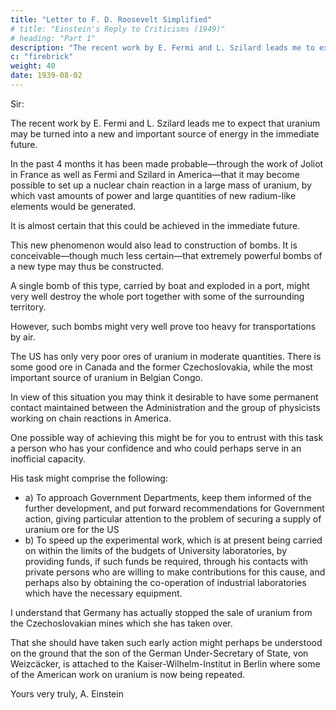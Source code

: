 ```yaml
---
title: "Letter to F. D. Roosevelt Simplified"
# title: "Einstein's Reply to Criticisms (1949)"
# heading: "Part 1"
description: "The recent work by E. Fermi and L. Szilard leads me to expect that uranium may be turned into a new and important source of energy in the immediate future."
c: "firebrick"
weight: 40
date: 1939-08-02
---
```



<!-- Albert Einstein
Old Grove Rd.
Nassau Point
Peconic, Long Island
August 2nd, 1939
F.D. Roosevelt,
President of the United States,
White House
Washington, D.C. -->



Sir:

The recent work by E. Fermi and L. Szilard leads me to expect that uranium may be turned into a new and important source of energy in the immediate future.

<!-- Certain aspects of the situation which has arisen seem to call for watchfulness and, if necessary, quick action on the part of the Administration.  -->

<!-- I believe therefore that it is my duty to bring to your attention the following facts and recommendations: -->

In the past 4 months it has been made probable—through the work of Joliot in France as well as Fermi and Szilard in America—that it may become possible to set up a nuclear chain reaction in a large mass of uranium, by which vast amounts of power and large quantities of new radium-like elements would be generated. 

It is almost certain that this could be achieved in the immediate future.

This new phenomenon would also lead to construction of bombs. It is conceivable—though much less certain—that extremely powerful bombs of a new type may thus be constructed. 

A single bomb of this type, carried by boat and exploded in a port, might very well destroy the whole port together with some of the surrounding territory. 

However, such bombs might very well prove too heavy for transportations by air. 

The US has only very poor ores of uranium in moderate quantities. There is some good ore in Canada and the former Czechoslovakia, while the most important source of uranium in Belgian Congo.

In view of this situation you may think it desirable to have some permanent contact maintained between the Administration and the group of physicists working on chain reactions in America. 

One possible way of achieving this might be for you to entrust with this task a person who has your confidence and who could perhaps serve in an inofficial capacity. 

His task might comprise the following:

- a) To approach Government Departments, keep them informed of the further development, and put forward recommendations for Government action, giving particular attention to the problem of securing a supply of uranium ore for the US
- b) To speed up the experimental work, which is at present being carried on within the limits of the budgets of University laboratories, by providing funds, if such funds be required, through his contacts with private persons who are willing to make contributions for this cause, and perhaps also by obtaining the co-operation of industrial laboratories which have the necessary equipment.

I understand that Germany has actually stopped the sale of uranium from the Czechoslovakian mines which she has taken over. 

That she should have taken such early action might perhaps be understood on the ground that the son of the German Under-Secretary of State, von Weizcäcker, is attached to the Kaiser-Wilhelm-Institut in Berlin where some of the American work on uranium is now being repeated.

Yours very truly,
A. Einstein
